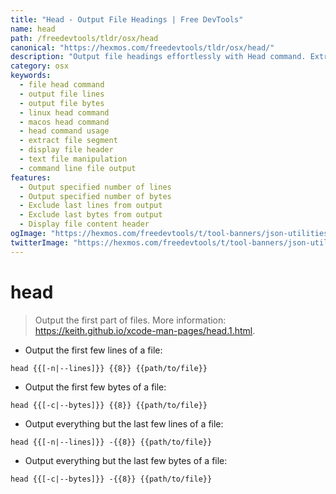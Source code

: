 ```yaml
---
title: "Head - Output File Headings | Free DevTools"
name: head
path: /freedevtools/tldr/osx/head
canonical: "https://hexmos.com/freedevtools/tldr/osx/head/"
description: "Output file headings effortlessly with Head command. Extract specific lines or bytes from files using command-line options. Free online tool, no registration required."
category: osx
keywords:
  - file head command
  - output file lines
  - output file bytes
  - linux head command
  - macos head command
  - head command usage
  - extract file segment
  - display file header
  - text file manipulation
  - command line file output
features:
  - Output specified number of lines
  - Output specified number of bytes
  - Exclude last lines from output
  - Exclude last bytes from output
  - Display file content header
ogImage: "https://hexmos.com/freedevtools/t/tool-banners/json-utilities-banner.png"
twitterImage: "https://hexmos.com/freedevtools/t/tool-banners/json-utilities-banner.png"
---
```


# head

> Output the first part of files.
> More information: <https://keith.github.io/xcode-man-pages/head.1.html>.

- Output the first few lines of a file:

`head {{[-n|--lines]}} {{8}} {{path/to/file}}`

- Output the first few bytes of a file:

`head {{[-c|--bytes]}} {{8}} {{path/to/file}}`

- Output everything but the last few lines of a file:

`head {{[-n|--lines]}} -{{8}} {{path/to/file}}`

- Output everything but the last few bytes of a file:

`head {{[-c|--bytes]}} -{{8}} {{path/to/file}}`
